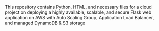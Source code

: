 This repository contains Python, HTML, and necessary files for a cloud project on deploying a highly available, scalable, and secure Flask web application on AWS with Auto Scaling Group, Application Load Balancer, and managed DynamoDB & S3 storage
